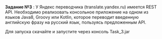 <b>Задание №3</b> :
У Яндекс переводчика (translate.yandex.ru) имеется REST API. Необходимо реализовать консольное приложение на одном из языков Java8, Groovy или Kotlin, которое переводит введенную английскую фразу на русский язык, пользуясь предложенным API.

Для запуска скачайте и запустите через консоль Task_3.jar
